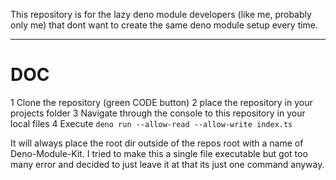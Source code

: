 This repository is for the lazy deno module developers (like me, probably only me)
that dont want to create the same deno module setup every time.

---

# DOC

1 Clone the repository (green CODE button)
2 place the repository in your projects folder
3 Navigate through the console to this repository in your local files
4 Execute `deno run --allow-read --allow-write index.ts`

It will always place the root dir outside of the repos root with a name of
Deno-Module-Kit. I tried to make this a single file executable but got too many
error and decided to just leave it at that its just one command anyway.
